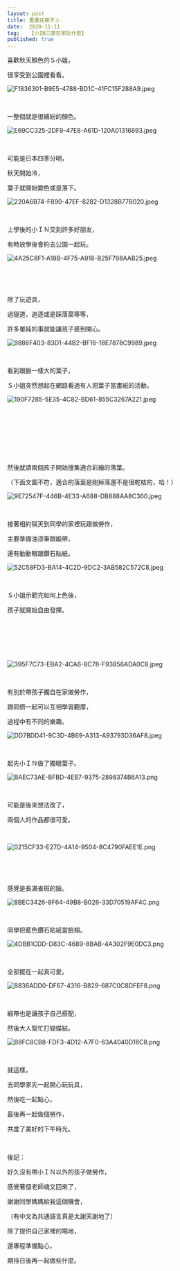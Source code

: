 ```yaml
---
layout: post
title: 畫畫在葉子上
date:  2020-11-11
tag:   【小IN三歲在家玩什麼】
published: true 
---
```

<p>喜歡秋天顏色的Ｓ小姐，</p>

<p>很享受到公園裡看看。</p>

<p><img alt="F1836301-B9E5-4788-BD1C-41FC15F288A9.jpeg" src="https://pic.pimg.tw/smlife543/1605096856-2866272704-g_n.jpg" title="F1836301-B9E5-4788-BD1C-41FC15F288A9.jpeg"></p>

<p>&nbsp;</p>

<p>一整個就是很繽紛的顏色。</p>

<p><img alt="E69CC325-2DF9-47E8-A61D-120A01316893.jpeg" src="https://pic.pimg.tw/smlife543/1605096847-3425629865-g_n.jpg" title="E69CC325-2DF9-47E8-A61D-120A01316893.jpeg"></p>

<p>&nbsp;</p>

<p>可能是日本四季分明，</p>

<p>秋天開始冷，</p>

<p>葉子就開始變色或是落下。</p>

<p><img alt="220A6B74-F890-47EF-8282-D1328B77B020.jpeg" src="https://pic.pimg.tw/smlife543/1605096848-1276239354-g_n.jpg" title="220A6B74-F890-47EF-8282-D1328B77B020.jpeg"></p>

<p>&nbsp;</p>

<p>上學後的小ＩＮ交到許多好朋友，</p>

<p>有時放學後會約去公園一起玩。</p>

<p><img alt="4A25C8F1-A18B-4F75-A918-B25F798AAB25.jpeg" src="https://pic.pimg.tw/smlife543/1605096857-2711889093-g_n.jpg" title="4A25C8F1-A18B-4F75-A918-B25F798AAB25.jpeg"></p>

<p>&nbsp;</p>

<p>&nbsp;</p>

<p>除了玩遊具，</p>

<p>過隧道，追逐或是踩落葉等等，</p>

<p>許多單純的事就能讓孩子感到開心。</p>

<p><img alt="9886F403-83D1-44B2-BF16-18E7878C9989.jpeg" src="https://pic.pimg.tw/smlife543/1605096852-4037901801-g_n.jpg" title="9886F403-83D1-44B2-BF16-18E7878C9989.jpeg"></p>

<p>&nbsp;</p>

<p>看到跟臉一樣大的葉子，</p>

<p>Ｓ小姐突然想起在網路看過有人把葉子當畫紙的活動。</p>

<p><img alt="190F7285-5E35-4C82-BD61-855C3267A221.jpeg" src="https://pic.pimg.tw/smlife543/1605096844-2639102090-g_n.jpg" title="190F7285-5E35-4C82-BD61-855C3267A221.jpeg"></p>

<p>&nbsp;</p>

<p>&nbsp;</p>

<p>&nbsp;</p>

<p>&nbsp;</p>

<p>然後就請兩個孩子開始搜集適合彩繪的落葉。</p>

<p>（下面文圖不符，適合的落葉是剛掉落還不是很乾枯的，哈！）</p>

<p><img alt="9E72547F-446B-4E33-A688-DB888AA8C360.jpeg" src="https://pic.pimg.tw/smlife543/1605096846-1311311129-g_n.jpg" title="9E72547F-446B-4E33-A688-DB888AA8C360.jpeg"></p>

<p>&nbsp;</p>

<p>接著相約隔天到同學的家裡玩跟做勞作，</p>

<p>主要準備油漆筆跟緞帶，</p>

<p>還有動動眼跟鑽石貼紙。</p>

<p><img alt="52C58FD3-BA14-4C2D-9DC2-3AB582C572C8.jpeg" src="https://pic.pimg.tw/smlife543/1605096857-1787845956-g_n.jpg" title="52C58FD3-BA14-4C2D-9DC2-3AB582C572C8.jpeg"></p>

<p>&nbsp;</p>

<p>Ｓ小姐示範完如何上色後，</p>

<p>孩子就開始自由發揮。</p>

<p>&nbsp;</p>

<p>&nbsp;</p>

<p>&nbsp;</p>

<p><img alt="395F7C73-EBA2-4CA6-8C78-F93856ADA0C8.jpeg" src="https://pic.pimg.tw/smlife543/1605100999-2621620190-g_n.jpg" title="395F7C73-EBA2-4CA6-8C78-F93856ADA0C8.jpeg"></p>

<p>&nbsp;</p>

<p>有別於帶孩子獨自在家做勞作，</p>

<p>跟同儕一起可以互相學習觀摩，</p>

<p>過程中有不同的樂趣。</p>

<p><img alt="DD7BDD41-9C3D-4B69-A313-A93793D36AF8.jpeg" src="https://pic.pimg.tw/smlife543/1605101000-3780508847-g_n.jpg" title="DD7BDD41-9C3D-4B69-A313-A93793D36AF8.jpeg"></p>

<p>&nbsp;</p>

<p>起先小ＩＮ做了獨眼葉子。</p>

<p><img alt="BAEC73AE-BFBD-4EB7-9375-2898374B6A13.png" src="https://pic.pimg.tw/smlife543/1605096877-2357067983-g_n.png" title="BAEC73AE-BFBD-4EB7-9375-2898374B6A13.png"></p>

<p>&nbsp;</p>

<p>可能是後來想法改了，</p>

<p>兩個人的作品都很可愛。</p>

<p>&nbsp;</p>

<p><img alt="0215CF33-E27D-4A14-9504-8C4790FAEE1E.png" src="https://pic.pimg.tw/smlife543/1605096865-4214979951-g_n.png" title="0215CF33-E27D-4A14-9504-8C4790FAEE1E.png"></p>

<p>&nbsp;</p>

<p>&nbsp;</p>

<p>感覺是長滿雀斑的臉。</p>

<p><img alt="8BEC3426-8F64-49B8-B026-33D70519AF4C.png" src="https://pic.pimg.tw/smlife543/1605096869-1520552469-g_n.png" title="8BEC3426-8F64-49B8-B026-33D70519AF4C.png"></p>

<p>&nbsp;</p>

<p>同學把藍色鑽石貼紙當臉頰。</p>

<p><img alt="4DBB1CDD-D83C-4689-8BAB-4A302F9E0DC3.png" src="https://pic.pimg.tw/smlife543/1605096877-3333218408-g_n.png" title="4DBB1CDD-D83C-4689-8BAB-4A302F9E0DC3.png"></p>

<p>&nbsp;</p>

<p>全部擺在一起真可愛。</p>

<p><img alt="8836ADD0-DF67-4316-B829-687C0C8DFEF8.png" src="https://pic.pimg.tw/smlife543/1605096867-3780663582-g_n.png" title="8836ADD0-DF67-4316-B829-687C0C8DFEF8.png"></p>

<p>&nbsp;</p>

<p>緞帶也是讓孩子自己搭配，</p>

<p>然後大人幫忙打蝴蝶結。</p>

<p><img alt="B8FC8CB8-FDF3-4D12-A7F0-63A4040D16C8.png" src="https://pic.pimg.tw/smlife543/1605096895-179335263-g_n.png" title="B8FC8CB8-FDF3-4D12-A7F0-63A4040D16C8.png"></p>

<p>&nbsp;</p>

<p>就這樣，</p>

<p>去同學家先一起開心玩玩具，</p>

<p>然後吃一起點心，</p>

<p>最後再一起做個勞作，</p>

<p>共度了美好的下午時光。</p>

<p>&nbsp;</p>

<p>後記：</p>

<p>好久沒有帶小ＩＮ以外的孩子做勞作，</p>

<p>感覺著個老師魂又回來了，</p>

<p>謝謝同學媽媽給我這個機會，</p>

<p>（有中文為共通語言真是太謝天謝地了）</p>

<p>除了提供自己家裡的場地，</p>

<p>還專程準備點心，</p>

<p>期待日後再一起做些什麼。</p>

